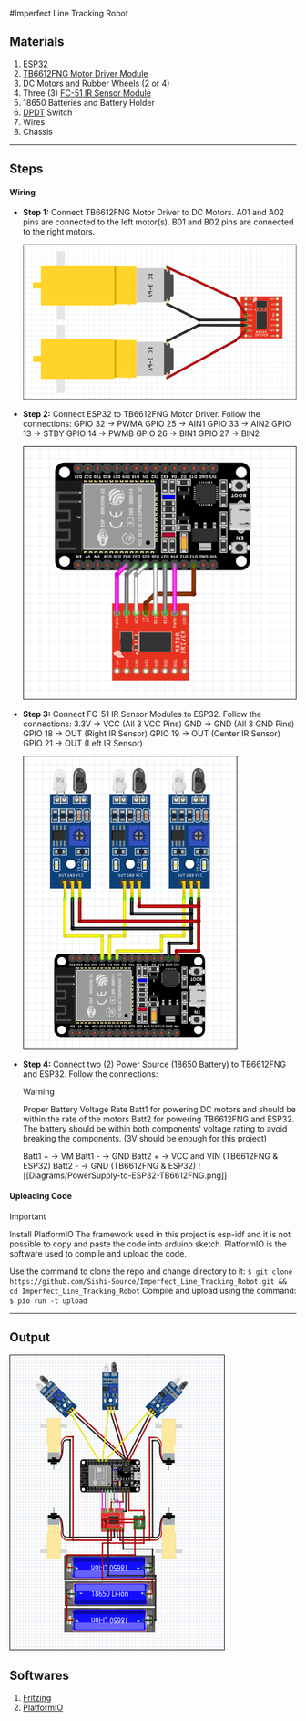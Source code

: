 #Imperfect Line Tracking Robot
## Materials
1. [ESP32](https://lastminuteengineers.com/getting-started-with-esp32/)
2. [TB6612FNG Motor Driver Module](https://learn.sparkfun.com/tutorials/tb6612fng-hookup-guide/all)
3. DC Motors and Rubber Wheels (2 or 4)
4. Three (3) [FC-51 IR Sensor Module](https://microcontrollerslab.com/infrared-sensor-interfacing-arduino/)
5. 18650 Batteries and Battery Holder
6. [DPDT](https://www.mouser.com/datasheet/2/240/s-3050747.pdf) Switch
7. Wires
8. Chassis
---
## Steps
#### Wiring
- **Step 1:** Connect TB6612FNG Motor Driver to DC Motors. A01 and A02 pins are connected to the left motor(s). B01 and B02 pins are connected to the right motors.

	![Diagrams/DCMotor-to-TB6612FNG.png](Diagrams/DCMotor-to-TB6612FNG.png)
- **Step 2:** Connect ESP32 to TB6612FNG Motor Driver. Follow the connections:
	GPIO 32 -> PWMA
    GPIO 25 -> AIN1
    GPIO 33 -> AIN2
    GPIO 13 -> STBY
    GPIO 14 -> PWMB
    GPIO 26 -> BIN1
    GPIO 27 -> BIN2
    
	![Diagrams/TB6612FNG-to-ESP32.png](Diagrams/TB6612FNG-to-ESP32.png)
- **Step 3:** Connect FC-51 IR Sensor Modules to ESP32. Follow the connections: 
	3.3V      -> VCC (All 3 VCC Pins)
	GND      -> GND (All 3 GND Pins)
	GPIO 18 -> OUT (Right IR Sensor) 
	GPIO 19 -> OUT (Center IR Sensor) 
	GPIO 21 -> OUT (Left IR Sensor) 
	
	![Diagrams/IRSensors-to-ESP32.png](Diagrams/IRSensors-to-ESP32.png)
- **Step 4:** Connect two (2) Power Source (18650 Battery) to TB6612FNG and ESP32. Follow the connections:
	> [!WARNING]
  > Proper Battery Voltage Rate
	> Batt1 for powering DC motors and should be within the rate of the motors
	> Batt2 for powering TB6612FNG and ESP32. The battery should be within both components' voltage rating to avoid breaking the components. (3V should be enough for this project)

	Batt1 + -> VM
	Batt1 - -> GND
	Batt2 + -> VCC and VIN (TB6612FNG & ESP32)
	Batt2 - -> GND (TB6612FNG & ESP32)
	![[Diagrams/PowerSupply-to-ESP32-TB6612FNG.png]]
#### Uploading Code

> [!IMPORTANT]
> Install PlatformIO
> The framework used in this project is esp-idf and it is not possible to copy and paste the code into arduino sketch. PlatformIO is the software used to compile and upload the code.



Use the command to clone the repo and change directory to it:
	`$ git clone https://github.com/Sishi-Source/Imperfect_Line_Tracking_Robot.git && cd Imperfect_Line_Tracking_Robot`
Compile and upload using the command:
	`$ pio run -t upload`

---
## Output
![Diagrams/Output.png](Diagrams/Output.png)
## Softwares
1. [Fritzing](https://github.com/fritzing/fritzing-app)
2. [PlatformIO](https://platformio.org/)


